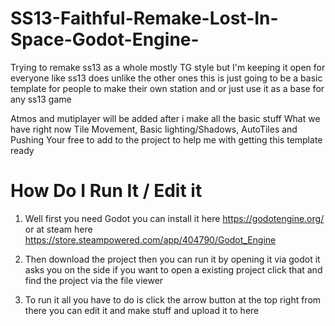 # SS13-Faithful-Remake-Lost-In-Space-Godot-Engine-
Trying to remake ss13 as a whole mostly TG style but I'm keeping it open for everyone like ss13 does unlike the other ones this is just going to be a basic template for people to make their own station and or just use it as a base for any ss13 game


Atmos and mutiplayer will be added after i make all the basic stuff
What we have right now 
Tile Movement, Basic lighting/Shadows, AutoTiles and Pushing
Your free to add to the project to help me with getting this template ready

# How Do I Run It / Edit it

1. Well first you need Godot you can install it here https://godotengine.org/ or at steam here https://store.steampowered.com/app/404790/Godot_Engine

2. Then download the project then you can run it by opening it via godot it asks you on the side if you want to open a existing project click that and find the project via the file viewer

3. To run it all  you have to do is click the arrow button at the top right  from there you can edit it and  make stuff and upload it to here
